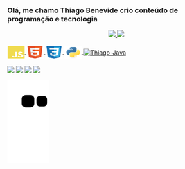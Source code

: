 ### Olá, me chamo Thiago Benevide crio conteúdo de programação e tecnologia
<div align="center">
  <a href="https://github.com/thiagobenevide">
  <img height="160vw" src="https://github-readme-stats.vercel.app/api?username=thiagobenevide&show_icons=true&theme=dracula&title_color=0FF4FA&include_all_commits=true&count_private=true"/>
  <img height="160vw" src="https://github-readme-stats.vercel.app/api/top-langs/?username=thiagobenevide&layout=compact&langs_count=7&theme=dracula&title_color=0FF4FA"/>
</div>
<div style="display: inline_block"><br>
  <img align="center" alt="Thiago-Js" height="30" width="40" src="https://raw.githubusercontent.com/devicons/devicon/master/icons/javascript/javascript-plain.svg">
  <img align="center" alt="Thiago-HTML" height="30" width="40" src="https://raw.githubusercontent.com/devicons/devicon/master/icons/html5/html5-original.svg">
  <img align="center" alt="Thiago-CSS" height="30" width="40" src="https://raw.githubusercontent.com/devicons/devicon/master/icons/css3/css3-original.svg">
  <img align="center" alt="Thiago-Python" height="30" width="40"  src="https://raw.githubusercontent.com/devicons/devicon/master/icons/python/python-original.svg">
  <img align="center" alt="Thiago-Java" height="30" width="40"  src="https://cdn.jsdelivr.net/gh/devicons/devicon/icons/java/java-original.svg" />
          
          
</div>
          
<div style="margin-bottom: 10px"><br> 
  <a href="https://www.youtube.com/channel/UCDiRmN6TUOy__slN7_usZtQ/videos" target="_blank"><img src="https://img.shields.io/badge/YouTube-FF0000?style=for-the-badge&logo=youtube&logoColor=white" target="_blank"></a>
  <a href="https://instagram.com/thiagobenevide" target="_blank"><img src="https://img.shields.io/badge/-Instagram-%23E4405F?style=for-the-badge&logo=instagram&logoColor=white" target="_blank"></a>
  <a href = "mailto:thiagobenevide@outlook.com"><img src="https://img.shields.io/badge/-Outlook-%23333?style=for-the-badge&logo=outlook&logoColor=white" target="_blank"></a>
  <a href="http://linkedin.com/in/thiago-benevide-de-moraes-11341b223" target="_blank"><img src="https://img.shields.io/badge/-LinkedIn-%230077B5?style=for-the-badge&logo=linkedin&logoColor=white" target="_blank"></a> 
  
  
  ![Snake animation](https://github.com/thiagobenevide/thiagobenevide/blob/output/github-contribution-grid-snake.svg)

</div>
